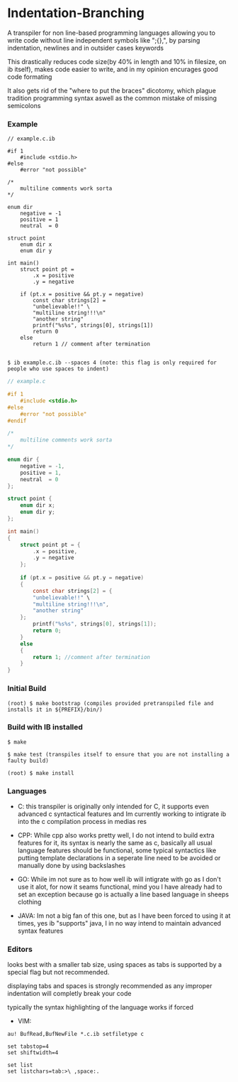 # Indentation-Branching

A transpiler for non line-based programming languages allowing you to write code without line independent symbols like ";{},", by parsing indentation, newlines and in outsider cases keywords

This drastically reduces code size(by 40% in length and 10% in filesize, on ib itself), makes code easier to write, and in my opinion encurages good code formating

It also gets rid of the "where to put the braces" dicotomy, which plague tradition programming syntax aswell as the common mistake of missing semicolons

### Example

```
// example.c.ib

#if 1
    #include <stdio.h>
#else
    #error "not possible"

/*
    multiline comments work sorta
*/

enum dir
    negative = -1
    positive = 1
    neutral  = 0

struct point
    enum dir x
    enum dir y

int main()
    struct point pt =
        .x = positive
        .y = negative
    
    if (pt.x = positive && pt.y = negative)
    	const char strings[2] =
		"unbelievable!!" \
		"multiline string!!!\n"
		"another string"
        printf("%s%s", strings[0], strings[1])
        return 0
    else
        return 1 // comment after termination
		
```

```
$ ib example.c.ib --spaces 4 (note: this flag is only required for people who use spaces to indent)
```

```c
// example.c

#if 1
    #include <stdio.h>
#else
    #error "not possible"
#endif

/*
    multiline comments work sorta
*/

enum dir {
    negative = -1,
    positive = 1,
    neutral  = 0
};

struct point {
    enum dir x;
    enum dir y;
};

int main()
{
    struct point pt = {
        .x = positive,
        .y = negative
    };
    
    if (pt.x = positive && pt.y = negative)
    {
        const char strings[2] = {
		"unbelievable!!" \
		"multiline string!!!\n",
		"another string"
	};
        printf("%s%s", strings[0], strings[1]);
        return 0;
    }
    else
    {
        return 1; //comment after termination
    }
}
```

### Initial Build
~~~
(root) $ make bootstrap (compiles provided pretranspiled file and installs it in ${PREFIX}/bin/)
~~~

### Build with IB installed

~~~
$ make

$ make test (transpiles itself to ensure that you are not installing a faulty build)

(root) $ make install
~~~

### Languages

- C:
this transpiler is originally only intended for C, it supports even advanced c syntactical features and Im currently working to intigrate ib into the c compilation process in medias res

- CPP:
While cpp also works pretty well, I do not intend to build extra features for it, its syntax is nearly the same as c, basically all usual language features should be functional, some typical syntactics like putting template declarations in a seperate line need to be avoided or manually done by using backslashes

- GO:
While im not sure as to how well ib will intigrate with go as I don't use it alot, for now it seams functional, mind you I have already had to set an exception because go is actually a line based language in sheeps clothing

- JAVA:
Im not a big fan of this one, but as I have been forced to using it at times, yes ib "supports" java, I in no way intend to maintain advanced syntax features

### Editors

looks best with a smaller tab size, using spaces as tabs is supported by a special flag but not recommended.

displaying tabs and spaces is strongly recommended as any improper indentation will completly break your code

typically the syntax highlighting of the language works if forced

- VIM:
~~~
au! BufRead,BufNewFile *.c.ib setfiletype c

set tabstop=4
set shiftwidth=4

set list
set listchars=tab:>\ ,space:.
~~~
